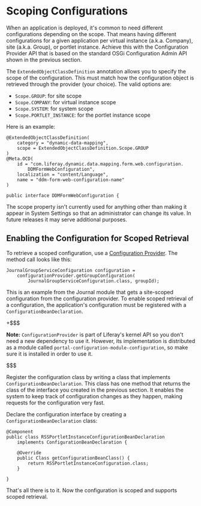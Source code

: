 # Scoping Configurations [](id=scoping-configurations)

When an application is deployed, it's common to need different configurations
depending on the scope. That means having different configurations for a given
application per virtual instance (a.k.a. Company), site (a.k.a. Group), or
portlet instance. Achieve this with the Configuration Provider API that is based
on the standard OSGi Configuration Admin API shown in the previous section.

The `ExtendedObjectClassDefinition` annotation allows you to specify the scope
of the configuration. This must match how the configuration object is
retrieved through the provider (your choice). The valid options are:

- `Scope.GROUP`: for site scope
- `Scope.COMPANY`: for virtual instance scope
- `Scope.SYSTEM`: for system scope
- `Scope.PORTLET_INSTANCE`: for the portlet instance scope

Here is an example:

    @ExtendedObjectClassDefinition(
        category = "dynamic-data-mapping",
        scope = ExtendedObjectClassDefinition.Scope.GROUP
    )
    @Meta.OCD(
        id = "com.liferay.dynamic.data.mapping.form.web.configuration.
            DDMFormWebConfiguration",
        localization = "content/Language", 
        name = "ddm-form-web-configuration-name"
    )

    public interface DDMFormWebConfiguration {

The scope property isn't currently used for anything other than making it appear
in System Settings so that an administrator can change its value. In future
releases it may serve additional purposes.

## Enabling the Configuration for Scoped Retrieval [](id=enabling-the-configuration-for-scoped-retrieval)

To retrieve a scoped configuration, use a [Configuration
Provider](/develop/tutorials/-/knowledge_base/7-1/reading-configuration-values-from-a-configuration-provider).
The method call looks like this:

    JournalGroupServiceConfiguration configuration =
        configurationProvider.getGroupConfiguration(
            JournalGroupServiceConfiguration.class, groupId);

This is an example from the Journal module that gets a site-scoped configuration
from the configuration provider. To enable scoped retrieval of a configuration,
the application's configuration must be registered with a
`ConfigurationBeanDeclaration`.

+$$$

**Note:** `ConfigurationProvider` is part of Liferay's kernel API so you don't
need a new dependency to use it. However, its implementation is distributed as a
module called `portal-configuration-module-configuration`, so make sure it is
installed in order to use it.

$$$

Register the configuration class by writing a class that implements
`ConfigurationBeanDeclaration`. This class has one method that returns the class
of the interface you created in the previous section. It enables the system to
keep track of configuration changes as they happen, making requests for the
configuration very fast.

Declare the configuration interface by creating a `ConfigurationBeanDeclaration`
class:

    @Component
    public class RSSPortletInstanceConfigurationBeanDeclaration
        implements ConfigurationBeanDeclaration {

        @Override
        public Class getConfigurationBeanClass() {
            return RSSPortletInstanceConfiguration.class;
        }

    }

That's all there is to it. Now the configuration is scoped and supports scoped
retrieval.
